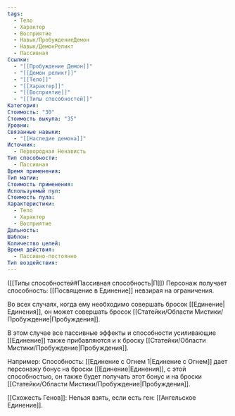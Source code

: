 ```yaml
---
tags:
  - Тело
  - Характер
  - Восприятие
  - Навык/ПробуждениеДемон
  - Навык/ДемонРеликт
  - Пассивная
Ссылки:
  - "[[Пробуждение Демон]]"
  - "[[Демон реликт]]"
  - "[[Тело]]"
  - "[[Характер]]"
  - "[[Восприятие]]"
  - "[[Типы способностей]]"
Категория: 
Стоимость: "30"
Стоимость выкупа: "35"
Уровни: 
Связанные навыки:
  - "[[Наследие демона]]"
Источник:
  - Первородная Ненависть
Тип способности:
  - Пассивная
Время применения: 
Тип магии: 
Стоимость применения: 
Используемый пул: 
Стоимость пула: 
Характеристики:
  - Тело
  - Характер
  - Восприятие
Дальность: 
Шаблон: 
Количество целей: 
Время действия:
  - Пассивно-постоянно
Тип воздействия: 
---
```

([[Типы способностей#Пассивная способность|П]]) Персонаж получает способность: [[Посвящение в Единение]] невзирая на ограничения. 

Во всех случаях, когда ему необходимо совершать бросок [[Единение|Единения]], он может совершать бросок [[Статейки/Области Мистики/Пробуждение|Пробуждения]].

В этом случае все пассивные эффекты и способности усиливающие [[Единение]] также прибавляются и к броску [[Статейки/Области Мистики/Пробуждение|Пробуждения]].

Например: Способность: [[Единение с Огнем 1|Единение с Огнем]] дает персонажу бонус на броски [[Единение|Единения]], с этой способностью, он также будет получать этот бонус и на броски [[Статейки/Области Мистики/Пробуждение|Пробуждения]]. 


[[Схожесть Генов]]: Нельзя взять, если есть ген: [[Ангельское Единение]].  
